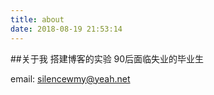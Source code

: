 ```yaml
---
title: about
date: 2018-08-19 21:53:14
---
```

##关于我
搭建博客的实验
90后面临失业的毕业生

email: silencewmy@yeah.net
